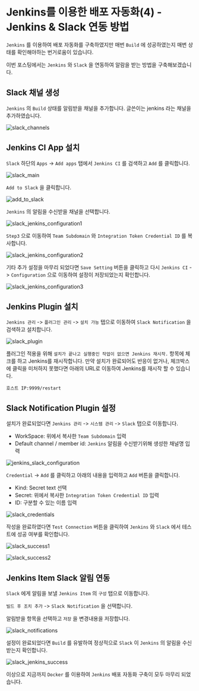 # Jenkins를 이용한 배포 자동화(4) - Jenkins & Slack 연동 방법

`Jenkins` 를 이용하여 배포 자동화를 구축하였지만 매번 `Build` 에 성공하였는지 매번 상태를 확인해야하는 번거로움이 있습니다.

이번 포스팅에서는 `Jenkins` 와 `Slack` 을 연동하여 알람을 받는 방법을 구축해보겠습니다.

## Slack 채널 생성

`Jenkins` 의 `Build` 상태를 알림받을 채널을 추가합니다. 글쓴이는 jenkins 라는 채널을 추가하였습니다.

![slack_channels](../images/slack_channels.png)

## Jenkins CI App 설치

`Slack` 하단의 `Apps` -> `Add apps` 탭에서 `Jenkins CI` 를 검색하고 `Add` 를 클릭합니다.

![slack_main](../images/slack_main.png)

`Add to Slack` 을 클릭합니다.

![add_to_slack](../images/add_to_slack.png)

`Jenkins` 의 알림을 수신받을 채널을 선택합니다.

![slack_jenkins_configuration1](../images/slack_jenkins_configuration1.png)

`Step3` 으로 이동하여 `Team Subdomain` 와 `Integration Token Credential ID` 를 복사합니다.

![slack_jenkins_configuration2](../images/slack_jenkins_configuration2.png)

기타 추가 설정을 마무리 되었다면 `Save Setting` 버튼을 클릭하고 다시 `Jenkins CI` -> `Configuration` 으로 이동하여 설정이 저장되었는지 확인합니다.

![slack_jenkins_configuration3](../images/slack_jenkins_configuration3.png)

## Jenkins Plugin 설치

`Jenkins 관리` -> `플러그인 관리` -> `설치 가능` 탭으로 이동하여 `Slack Notification` 을 검색하고 설치합니다.

![slack_plugin](../images/slack_plugin.png)

플러그인 적용을 위해 `설치가 끝나고 실행중인 작업이 없으면 Jenkins 재시작.` 항목에 체크를 하고 Jenkins를 재시작합니다. 만약 설치가 완료되어도 반응이 없거나, 체크박스에 클릭을 미처하지 못했다면
아래의 URL로 이동하여 Jenkins를 재시작 할 수 있습니다.

```
호스트 IP:9999/restart
```

## Slack Notification Plugin 설정

설치가 완료되었다면 `Jenkins 관리` -> `시스템 관리` -> `Slack` 탭으로 이동합니다.

- WorkSpace: 위에서 복사한 `Team Subdomain` 입력
- Default channel / member id: `Jenkins` 알림을 수신받기위해 생성한 채널명 입력

![jenkins_slack_configuration](../images/jenkins_slack_configuration.png)

`Credential` -> `Add` 를 클릭하고 아래의 내용을 입력하고 `Add` 버튼을 클릭합니다.

- Kind: Secret text 선택
- Secret: 위에서 복사한 `Integration Token Credential ID` 입력
- ID: 구분할 수 있는 이름 입력

![slack_credentials](../images/slack_credentials.png)

작성을 완료하였다면 `Test Connection` 버튼을 클릭하여 `Jenkins` 와 `Slack` 에서 테스트에 성공 여부를 확인합니다.

![slack_success1](../images/slack_success1.png)

![slack_success2](../images/slack_success2.png)

## Jenkins Item Slack 알림 연동

`Slack` 에게 알림을 보낼 `Jenkins Item` 의 `구성` 탭으로 이동합니다.

`빌드 후 조치 추가` -> `Slack Notification` 을 선택합니다.

알림받을 항목을 선택하고 `저장` 을 변경내용을 저장합니다.

![slack_notifications](../images/slack_notifications.png)

설정이 완료되었다면 `Build` 를 유발하여 정상적으로 `Slack` 이 `Jenkins` 의 알림을 수신받는지 확인합니다.

![slack_jenkins_success](../images/slack_jenkins_success.png)

이상으로 지금까지 `Docker` 를 이용하여 `Jenkins` 배포 자동화 구축이 모두 마무리 되었습니다. 